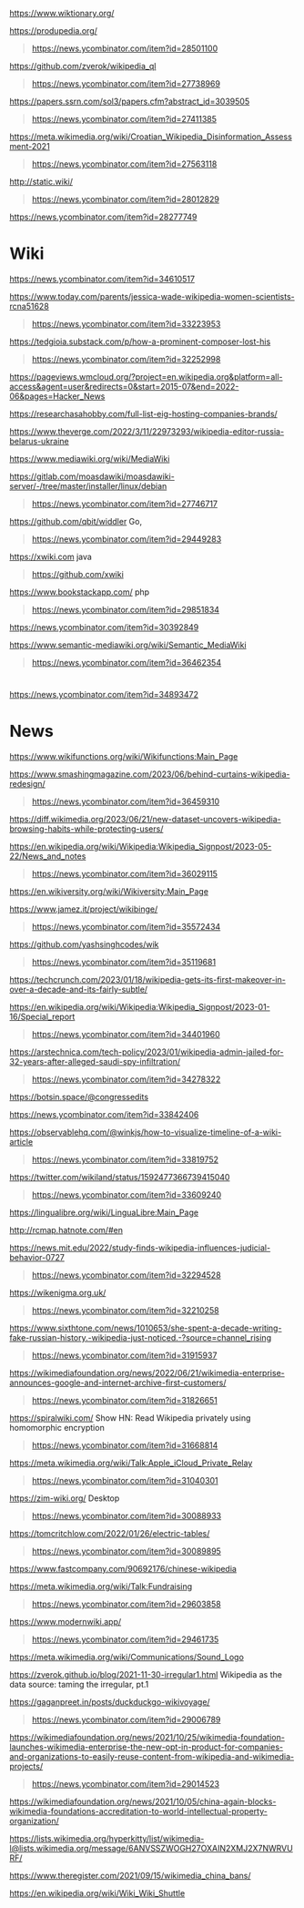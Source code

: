 https://www.wiktionary.org/

https://produpedia.org/
> https://news.ycombinator.com/item?id=28501100

https://github.com/zverok/wikipedia_ql
> https://news.ycombinator.com/item?id=27738969

https://papers.ssrn.com/sol3/papers.cfm?abstract_id=3039505
> https://news.ycombinator.com/item?id=27411385

https://meta.wikimedia.org/wiki/Croatian_Wikipedia_Disinformation_Assessment-2021
> https://news.ycombinator.com/item?id=27563118

http://static.wiki/
> https://news.ycombinator.com/item?id=28012829

https://news.ycombinator.com/item?id=28277749

# Wiki
https://news.ycombinator.com/item?id=34610517

https://www.today.com/parents/jessica-wade-wikipedia-women-scientists-rcna51628
> https://news.ycombinator.com/item?id=33223953

https://tedgioia.substack.com/p/how-a-prominent-composer-lost-his
> https://news.ycombinator.com/item?id=32252998

https://pageviews.wmcloud.org/?project=en.wikipedia.org&platform=all-access&agent=user&redirects=0&start=2015-07&end=2022-06&pages=Hacker_News

https://researchasahobby.com/full-list-eig-hosting-companies-brands/

https://www.theverge.com/2022/3/11/22973293/wikipedia-editor-russia-belarus-ukraine

https://www.mediawiki.org/wiki/MediaWiki

https://gitlab.com/moasdawiki/moasdawiki-server/-/tree/master/installer/linux/debian
> https://news.ycombinator.com/item?id=27746717

https://github.com/qbit/widdler Go, 
> https://news.ycombinator.com/item?id=29449283

https://xwiki.com java
> https://github.com/xwiki

https://www.bookstackapp.com/ php
> https://news.ycombinator.com/item?id=29851834

https://news.ycombinator.com/item?id=30392849

https://www.semantic-mediawiki.org/wiki/Semantic_MediaWiki
> https://news.ycombinator.com/item?id=36462354

#
https://news.ycombinator.com/item?id=34893472

# News
https://www.wikifunctions.org/wiki/Wikifunctions:Main_Page
>

https://www.smashingmagazine.com/2023/06/behind-curtains-wikipedia-redesign/
> https://news.ycombinator.com/item?id=36459310

https://diff.wikimedia.org/2023/06/21/new-dataset-uncovers-wikipedia-browsing-habits-while-protecting-users/

https://en.wikipedia.org/wiki/Wikipedia:Wikipedia_Signpost/2023-05-22/News_and_notes
> https://news.ycombinator.com/item?id=36029115

https://en.wikiversity.org/wiki/Wikiversity:Main_Page

https://www.jamez.it/project/wikibinge/
> https://news.ycombinator.com/item?id=35572434

https://github.com/yashsinghcodes/wik
> https://news.ycombinator.com/item?id=35119681

https://techcrunch.com/2023/01/18/wikipedia-gets-its-first-makeover-in-over-a-decade-and-its-fairly-subtle/

https://en.wikipedia.org/wiki/Wikipedia:Wikipedia_Signpost/2023-01-16/Special_report
> https://news.ycombinator.com/item?id=34401960

https://arstechnica.com/tech-policy/2023/01/wikipedia-admin-jailed-for-32-years-after-alleged-saudi-spy-infiltration/
> https://news.ycombinator.com/item?id=34278322

https://botsin.space/@congressedits

https://news.ycombinator.com/item?id=33842406

https://observablehq.com/@winkjs/how-to-visualize-timeline-of-a-wiki-article
> https://news.ycombinator.com/item?id=33819752

https://twitter.com/wikiland/status/1592477366739415040
> https://news.ycombinator.com/item?id=33609240

https://lingualibre.org/wiki/LinguaLibre:Main_Page

http://rcmap.hatnote.com/#en

https://news.mit.edu/2022/study-finds-wikipedia-influences-judicial-behavior-0727
> https://news.ycombinator.com/item?id=32294528

https://wikenigma.org.uk/
> https://news.ycombinator.com/item?id=32210258

https://www.sixthtone.com/news/1010653/she-spent-a-decade-writing-fake-russian-history.-wikipedia-just-noticed.-?source=channel_rising
> https://news.ycombinator.com/item?id=31915937

https://wikimediafoundation.org/news/2022/06/21/wikimedia-enterprise-announces-google-and-internet-archive-first-customers/
> https://news.ycombinator.com/item?id=31826651

https://spiralwiki.com/ Show HN: Read Wikipedia privately using homomorphic encryption
> https://news.ycombinator.com/item?id=31668814

https://meta.wikimedia.org/wiki/Talk:Apple_iCloud_Private_Relay
> https://news.ycombinator.com/item?id=31040301

https://zim-wiki.org/ Desktop
> https://news.ycombinator.com/item?id=30088933

https://tomcritchlow.com/2022/01/26/electric-tables/
> https://news.ycombinator.com/item?id=30089895

https://www.fastcompany.com/90692176/chinese-wikipedia

https://meta.wikimedia.org/wiki/Talk:Fundraising
> https://news.ycombinator.com/item?id=29603858

https://www.modernwiki.app/
> https://news.ycombinator.com/item?id=29461735

https://meta.wikimedia.org/wiki/Communications/Sound_Logo

https://zverok.github.io/blog/2021-11-30-irregular1.html Wikipedia as the data source: taming the irregular, pt.1

https://gaganpreet.in/posts/duckduckgo-wikivoyage/
> https://news.ycombinator.com/item?id=29006789

https://wikimediafoundation.org/news/2021/10/25/wikimedia-foundation-launches-wikimedia-enterprise-the-new-opt-in-product-for-companies-and-organizations-to-easily-reuse-content-from-wikipedia-and-wikimedia-projects/
> https://news.ycombinator.com/item?id=29014523

https://wikimediafoundation.org/news/2021/10/05/china-again-blocks-wikimedia-foundations-accreditation-to-world-intellectual-property-organization/

https://lists.wikimedia.org/hyperkitty/list/wikimedia-l@lists.wikimedia.org/message/6ANVSSZWOGH27OXAIN2XMJ2X7NWRVURF/

https://www.theregister.com/2021/09/15/wikimedia_china_bans/

https://en.wikipedia.org/wiki/Wiki_Wiki_Shuttle